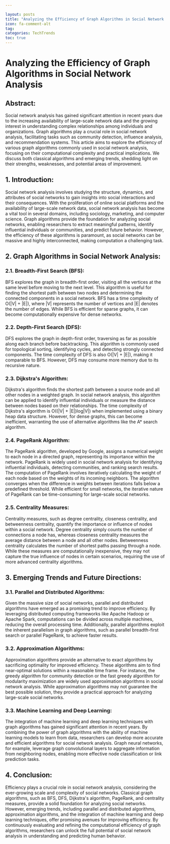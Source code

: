 ```yaml
---

layout: posts
title: "Analyzing the Efficiency of Graph Algorithms in Social Network Analysis"
icon: fa-comment-alt
tag:
categories: TechTrends
toc: true
---
```




# Analyzing the Efficiency of Graph Algorithms in Social Network Analysis

## Abstract:
Social network analysis has gained significant attention in recent years due to the increasing availability of large-scale network data and the growing interest in understanding complex relationships among individuals and organizations. Graph algorithms play a crucial role in social network analysis, facilitating tasks such as community detection, influence analysis, and recommendation systems. This article aims to explore the efficiency of various graph algorithms commonly used in social network analysis, focusing on their computational complexity and practical implications. We discuss both classical algorithms and emerging trends, shedding light on their strengths, weaknesses, and potential areas of improvement.

## 1. Introduction:
Social network analysis involves studying the structure, dynamics, and attributes of social networks to gain insights into social interactions and their consequences. With the proliferation of online social platforms and the availability of large-scale network data, social network analysis has become a vital tool in several domains, including sociology, marketing, and computer science. Graph algorithms provide the foundation for analyzing social networks, enabling researchers to extract meaningful patterns, identify influential individuals or communities, and predict future behavior. However, the efficiency of these algorithms is paramount, as social networks can be massive and highly interconnected, making computation a challenging task.

## 2. Graph Algorithms in Social Network Analysis:
### 2.1. Breadth-First Search (BFS):
BFS explores the graph in breadth-first order, visiting all the vertices at the same level before moving to the next level. This algorithm is useful for finding the shortest path between two nodes and determining the connected components in a social network. BFS has a time complexity of O(|V| + |E|), where |V| represents the number of vertices and |E| denotes the number of edges. While BFS is efficient for sparse graphs, it can become computationally expensive for dense networks.

### 2.2. Depth-First Search (DFS):
DFS explores the graph in depth-first order, traversing as far as possible along each branch before backtracking. This algorithm is commonly used for topological sorting, identifying cycles, and detecting strongly connected components. The time complexity of DFS is also O(|V| + |E|), making it comparable to BFS. However, DFS may consume more memory due to its recursive nature.

### 2.3. Dijkstra's Algorithm:
Dijkstra's algorithm finds the shortest path between a source node and all other nodes in a weighted graph. In social network analysis, this algorithm can be applied to identify influential individuals or measure the distance between nodes based on their relationships. The time complexity of Dijkstra's algorithm is O((|V| + |E|)log|V|) when implemented using a binary heap data structure. However, for dense graphs, this can become inefficient, warranting the use of alternative algorithms like the A* search algorithm.

### 2.4. PageRank Algorithm:
The PageRank algorithm, developed by Google, assigns a numerical weight to each node in a directed graph, representing its importance within the network. PageRank is widely used in social network analysis for identifying influential individuals, detecting communities, and ranking search results. The computation of PageRank involves iteratively calculating the weight of each node based on the weights of its incoming neighbors. The algorithm converges when the difference in weights between iterations falls below a predefined threshold. While efficient for small networks, the iterative nature of PageRank can be time-consuming for large-scale social networks.

### 2.5. Centrality Measures:
Centrality measures, such as degree centrality, closeness centrality, and betweenness centrality, quantify the importance or influence of nodes within a social network. Degree centrality simply counts the number of connections a node has, whereas closeness centrality measures the average distance between a node and all other nodes. Betweenness centrality calculates the number of shortest paths passing through a node. While these measures are computationally inexpensive, they may not capture the true influence of nodes in certain scenarios, requiring the use of more advanced centrality algorithms.

## 3. Emerging Trends and Future Directions:
### 3.1. Parallel and Distributed Algorithms:
Given the massive size of social networks, parallel and distributed algorithms have emerged as a promising trend to improve efficiency. By leveraging distributed computing frameworks like Apache Hadoop or Apache Spark, computations can be divided across multiple machines, reducing the overall processing time. Additionally, parallel algorithms exploit the inherent parallelism in graph algorithms, such as parallel breadth-first search or parallel PageRank, to achieve faster results.

### 3.2. Approximation Algorithms:
Approximation algorithms provide an alternative to exact algorithms by sacrificing optimality for improved efficiency. These algorithms aim to find near-optimal solutions within a reasonable time frame. For instance, the greedy algorithm for community detection or the fast greedy algorithm for modularity maximization are widely used approximation algorithms in social network analysis. While approximation algorithms may not guarantee the best possible solution, they provide a practical approach for analyzing large-scale social networks.

### 3.3. Machine Learning and Deep Learning:
The integration of machine learning and deep learning techniques with graph algorithms has gained significant attention in recent years. By combining the power of graph algorithms with the ability of machine learning models to learn from data, researchers can develop more accurate and efficient algorithms for social network analysis. Graph neural networks, for example, leverage graph convolutional layers to aggregate information from neighboring nodes, enabling more effective node classification or link prediction tasks.

## 4. Conclusion:
Efficiency plays a crucial role in social network analysis, considering the ever-growing scale and complexity of social networks. Classical graph algorithms, such as BFS, DFS, Dijkstra's algorithm, PageRank, and centrality measures, provide a solid foundation for analyzing social networks. However, emerging trends, including parallel and distributed algorithms, approximation algorithms, and the integration of machine learning and deep learning techniques, offer promising avenues for improving efficiency. By continuously evaluating and refining the computational efficiency of graph algorithms, researchers can unlock the full potential of social network analysis in understanding and predicting human behavior.